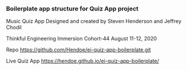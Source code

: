 ### Boilerplate app structure for Quiz App project

Music Quiz App Designed and created by Steven Henderson and Jeffrey Chodil

Thinkful Engineering Immersion Cohort-44 August 11-12, 2020

Repo https://github.com/Hendoe/ei-quiz-app-boilerplate.git

Live Quiz App https://hendoe.github.io/ei-quiz-app-boilerplate/
